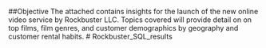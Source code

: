##Objective
The attached contains insights for the launch of the new online video service by Rockbuster LLC. Topics covered will provide detail on on top films, film genres, and customer demographics by geography and customer rental habits. # Rockbuster_SQL_results
